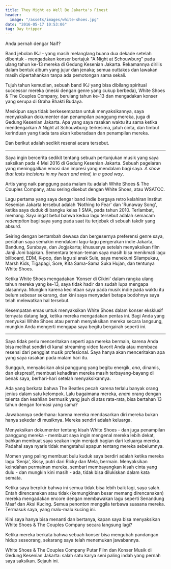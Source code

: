 ```yaml
---
title: They Might as Well Be Jakarta's Finest
header:
  image: "/assets/images/white-shoes.jpg"
date: "2016-05-17 10:53:06"
tag: Day tripper
---
```


Anda pernah dengar Naif?

Band jebolan IKJ - yang masih melanglang buana dua dekade setelah dibentuk - mengadakan konser bertajuk "A Night at Schouwburg" pada ulang tahun ke-13 mereka di Gedung Kesenian Jakarta. Rekamannya dirilis dalam bentuk album yang jujur dan jenaka; semua outtakes dan lawakan masih dipertahankan tanpa ada pemotongan sama sekali.

Tujuh tahun kemudian, sebuah band IKJ yang bisa dibilang spiritual successor mereka (meski dengan genre yang cukup berbeda), White Shoes & The Couples Company, berulang tahun ke-13 dan mengadakan konser yang serupa di Graha Bhakti Budaya.

Meskipun saya tidak berkesempatan untuk menyaksikannya, saya menyaksikan dokumenter dan penampilan panggung mereka, juga di Gedung Kesenian Jakarta. Apa yang saya rasakan waktu itu sama ketika mendengarkan A Night at Schouwburg: terkesima, jatuh cinta, dan timbul kerinduan yang tiada tara akan keberadaan dan penampilan mereka.

Dan berikut adalah sedikit resensi acara tersebut.

---

Saya ingin bercerita sedikit tentang sebuah pertunjukan musik yang saya saksikan pada 4 Mei 2016 di Gedung Kesenian Jakarta. Sebuah pagelaran yang meninggalkan emosi dan impresi yang mendalam bagi saya. _A show that lasts incisions in my heart and mind, in a good way_.

Artis yang naik panggung pada malam itu adalah White Shoes & The Couples Company, atau sering disebut dengan White Shoes, atau WSATCC.

Lagu pertama yang saya dengar band indie bergaya retro kelahiran Institut Kesenian Jakarta tersebut adalah 'Nothing to Fear' dan 'Runaway Song', ketika saya duduk di bangku kelas 1 SMA, pada tahun 2010. Terlambat, memang. Saya ingat betul bahwa kedua lagu tersebut adalah semacam _redemption_ bagi saya yang pada saat itu terjebak di sebuah takdir yang absurd.

Seiring dengan bertambah dewasa dan bergesernya preferensi genre saya, perlahan saya semakin mendalami lagu-lagu pergerakan indie Jakarta, Bandung, Surabaya, dan Jogjakarta; khususnya setelah menyaksikan film Janji Joni bajakan. Sementara teman-teman saya masih bisa menikmati lagu billboard, EDM, K-pop, dan lagu si anak Sule, saya menekuni Silampukau, Marsh Kids, Tigapagi, Sore, Kita Sama-Sama Suka Hujan, dan tentunya White Shoes.

Ketika White Shoes mengadakan 'Konser di Cikini' dalam rangka ulang tahun mereka yang ke-13, saya tidak hadir dan sudah lupa mengapa alasannya. Mungkin karena kecintaan saya pada musik indie pada waktu itu belum sebesar sekarang, dan kini saya menyadari betapa bodohnya saya telah melewatkan hal tersebut.

Kesempatan emas untuk menyaksikan White Shoes dalam konser eksklusif ternyata datang lagi, ketika mereka mengadakan pentas ini. Bagi Anda yang menyukai White Shoes atau pernah menyaksikan mereka secara langsung, mungkin Anda mengerti mengapa saya begitu bergairah seperti ini.

---

Saya tidak perlu menceritakan seperti apa mereka bermain, karena Anda bisa melihat sendiri di kanal streaming video favorit Anda atau membaca resensi dari penggiat musik profesional. Saya hanya akan menceritakan apa yang saya rasakan pada malam hari itu.

Sungguh, menyaksikan aksi panggung yang begitu energik, _ena_, dinamis, dan ekspresif, membuat kehadiran mereka masih terbayang-bayang di benak saya, berhari-hari setelah menyaksikannya.

Ada yang berkata bahwa The Beatles pecah karena terlalu banyak orang jenius dalam satu kelompok. Lalu bagaimana mereka, _enam_ orang dengan talenta dan keahlian bermusik yang jauh di atas rata-rata, bisa bertahan 13 tahun dengan formasi yang sama?

Jawabannya sederhana: karena mereka mendasarkan diri mereka bukan hanya sekedar di musiknya. Mereka sendiri adalah keluarga.

Menyaksikan dokumenter tentang kisah White Shoes - dan juga penampilan panggung mereka - membuat saya ingin mengenal mereka lebih dekat, bahkan membuat saya seakan ingin menjadi bagian dari keluarga mereka. Padahal saya nyaris tidak mengetahui apapun tentang mereka sebelumnya.

Momen yang paling membuat bulu kuduk saya berdiri adalah ketika mereka lagu 'Senja', Sissy, putri dari Ricky dan Mela, bermain. Menyaksikan keindahan permainan mereka, sembari membayangkan kisah cinta yang dulu - dan mungkin kini masih - ada, tidak bisa dilukiskan dalam kata semata.

Ketika saya berpikir bahwa ini semua tidak bisa lebih baik lagi, saya salah. Entah direncanakan atau tidak (kemungkinan besar memang direncanakan) mereka mengadakan encore dengan membawakan lagu seperti Senandung Maaf dan Aksi Kucing. Semua penonton menggila terbawa suasana mereka. Termasuk saya, yang malu-malu kucing ini.

Kini saya hanya bisa menanti dan bertanya, kapan saya bisa menyaksikan White Shoes & The Couples Company secara langsung lagi?

Ketika mereka berkata bahwa sebuah konser bisa mengubah pandangan hidup seseorang, sekarang saya telah menemukan jawabannya.

White Shoes & The Couples Company Putar Film dan Konser Musik di Gedung Kesenian Jakarta: salah satu karya seni paling indah yang pernah saya saksikan. Sejauh ini.
